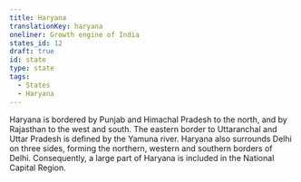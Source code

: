 ```yaml
---
title: Haryana
translationKey: haryana
oneliner: Growth engine of India
states_id: 12
draft: true
id: state
type: state
tags:
  - States
  - Haryana
---
```

Haryana is bordered by Punjab and Himachal Pradesh to the north, and by Rajasthan to the west and south. The eastern border to Uttaranchal and Uttar Pradesh is defined by the Yamuna river.     Haryana also surrounds Delhi on three sides, forming the northern, western and southern borders of Delhi. Consequently, a large part of Haryana is included in the National Capital Region.